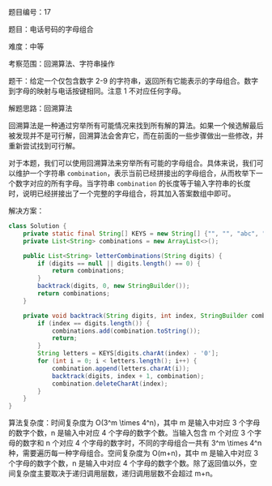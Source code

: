 题目编号：17

题目：电话号码的字母组合

难度：中等

考察范围：回溯算法、字符串操作

题干：给定一个仅包含数字 2-9 的字符串，返回所有它能表示的字母组合。数字到字母的映射与电话按键相同。注意 1 不对应任何字母。

解题思路：回溯算法

回溯算法是一种通过穷举所有可能情况来找到所有解的算法。如果一个候选解最后被发现并不是可行解，回溯算法会舍弃它，而在前面的一些步骤做出一些修改，并重新尝试找到可行解。

对于本题，我们可以使用回溯算法来穷举所有可能的字母组合。具体来说，我们可以维护一个字符串 `combination`，表示当前已经拼接出的字母组合，从而枚举下一个数字对应的所有字母。当字符串 `combination` 的长度等于输入字符串的长度时，说明已经拼接出了一个完整的字母组合，将其加入答案数组中即可。

解决方案：

```java
class Solution {
    private static final String[] KEYS = new String[] {"", "", "abc", "def", "ghi", "jkl", "mno", "pqrs", "tuv", "wxyz"};
    private List<String> combinations = new ArrayList<>();

    public List<String> letterCombinations(String digits) {
        if (digits == null || digits.length() == 0) {
            return combinations;
        }
        backtrack(digits, 0, new StringBuilder());
        return combinations;
    }

    private void backtrack(String digits, int index, StringBuilder combination) {
        if (index == digits.length()) {
            combinations.add(combination.toString());
            return;
        }
        String letters = KEYS[digits.charAt(index) - '0'];
        for (int i = 0; i < letters.length(); i++) {
            combination.append(letters.charAt(i));
            backtrack(digits, index + 1, combination);
            combination.deleteCharAt(index);
        }
    }
}
```

算法复杂度：时间复杂度为 O(3^m \times 4^n)，其中 m 是输入中对应 3 个字母的数字个数，n 是输入中对应 4 个字母的数字个数。当输入包含 m 个对应 3 个字母的数字和 n 个对应 4 个字母的数字时，不同的字母组合一共有 3^m \times 4^n 种，需要遍历每一种字母组合。空间复杂度为 O(m+n)，其中 m 是输入中对应 3 个字母的数字个数，n 是输入中对应 4 个字母的数字个数。除了返回值以外，空间复杂度主要取决于递归调用层数，递归调用层数不会超过 m+n。